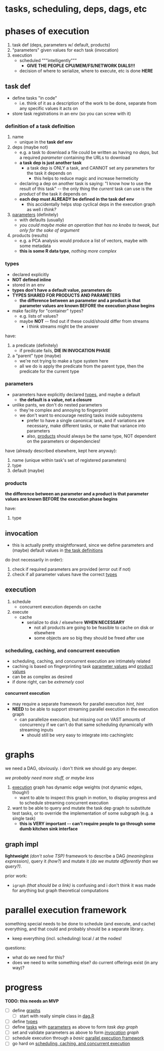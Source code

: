 tasks, scheduling, deps, dags, etc
==================================

# phases of execution
1. task def (deps, parameters w/ default, products)
2. "parameters" given values for each task (invocation)
3. execution
    - scheduled """intelligently"""
        - **GIVE THE PEOPLE CPU/MEM/FS/NETWORK DIALS!!!**
    - decision of where to serialize, where to execute, etc is done **HERE**

## task def
- define tasks "in code"
    - i.e. think of it as a description of the work to be done, separate from any specific values it acts on
- store task registrations in an env (so you can screw with it)

### definition of a task definition
1. name
    - unique in the **task def env**
2. deps (maybe not)
    - e.g. a task to download a file could be written as having no *deps*, but a required *parameter* containing the URLs to download
    - **a task dep is just another task**
        - a task dep is ONLY a task, and CANNOT set any parameters for the task it depends on
            - this helps to reduce magic and increase hermeticity
    - declaring a dep on another task is saying: "I know how to use the result of this task" -- the only thing the *current* task can use is the *product* of the task it depends on
    - **each dep must ALREADY be defined in the task def env**
        - this accidentally helps stop cyclical deps in the execution graph as well *i think?*
3. [parameters](#parameters) (definitely)
    - with defaults (usually)
    - *you could maybe make an operation that has no knobs to tweak, but only for the sake of argument*
4. products (results)
    - e.g. a PCA analysis would produce a list of vectors, maybe with some metadata
    - **this is some R data type**, *nothing more complex*

### types
- declared explicitly
- **NOT defined inline**
- stored in an env
- **types don't have a default value, parameters do**
- **TYPES SHARED FOR PRODUCTS AND PARAMETERS**
    - **the difference between an parameter and a product is that parameter values are known BEFORE the execution phase begins**
- make facility for "container" types?
    - e.g. lists of values?
    - maybe **NOT** -- find out if these could/should differ from streams
        - i think streams might be the answer

have:
1. a predicate (definitely)
    - if predicate fails, **DIE IN INVOCATION PHASE**
2. a "parent" type (maybe)
    - we're not trying to make a type system here
    - all we do is apply the predicate from the parent type, then the predicate for the current type

### parameters
- parameters have explicitly declared [types](#types), and maybe a default
    - **the default is a value, not a closure**
- unlike pants, we don't do nested parameters
    - they're complex and annoying to fingerprint
    - we don't want to encourage nesting tasks inside subsystems
        - prefer to have a single canonical task, and if variations are necessary, make different tasks, or make that variance into parameters
        - also, [products](#products) should always be the same type, NOT dependent on the parameters or dependencies!

have (already described elsewhere, kept here anyway):
1. name (unique within task's set of registered parameters)
2. type
3. default (maybe)

### products
**the difference between an parameter and a product is that parameter values are known BEFORE the execution phase begins**

have:
1. type

## invocation
- this is actually pretty straightforward, since we define parameters and (maybe) default values in [the task definitions](#task-def)

do (not necessarily in order):
1. check if required parameters are provided (error out if not)
2. check if all parameter values have the correct [types](#parameter-types)

## execution
1. schedule
    - concurrent execution depends on cache
2. execute
    - cache
        - serialize to disk / elsewhere **WHEN NECESSARY**
            - not all products are going to be feasible to cache on disk or elsewhere
            - some objects are so big they should be freed after use

### scheduling, caching, and concurrent execution
- scheduling, caching, and concurrent execution are intimately related
- caching is based on fingerprinting task [parameter values](#parameters) and [product values](#products)
- can be as complex as desired
- if done right, can be *extremely* cool

#### concurrent execution
- may require a separate framework for parallel execution *hint, hint*
- **NEED** to be able to support streaming parallel execution in the execution graph
    - can parallelize execution, but missing out on VAST amounts of concurrency if we can't do that same scheduling dynamically with streaming inputs
        - should still be very easy to integrate into caching/etc

# graphs
we need a DAG, obviously. i don't think we should go any deeper.

*we probably need more stuff, or maybe less*

1. [execution](#execution) graph has dynamic edge weights (not dynamic edges, though!)
    - want to able to inspect this graph in motion, to display progress and to schedule streaming concurrent execution
2. want to be able to query and mutate the task dep graph to substitute test tasks, or to override the implementation of some subgraph (e.g. a single task)
    - **this is VERY important -- can't require people to go through some dumb kitchen sink interface**

## graph impl

**lightweight** *(don't solve TSP)* framework to describe a DAG *(meaningless expression)*, query it *(how?)* and mutate it *(do we mutate differently than we query?)*.

prior work:
- `igraph` *(that should be a link)* is confusing and i don't think it was made for anything but graph theoretical computations

# parallel execution framework
something special needs to be done to schedule (and execute, and cache) everything, and that could and probably should be a separate library.

- keep everything (incl. scheduling) local / at the nodes!

questions:
- what do we need for this?
- does we need to write something else? do current offerings exist (in any way)?

progress
========

**TODO: this needs an MVP**

- [ ] define [graphs](#graphs)
    - [ ] start with really simple class in [dag.R](dag.R)
- [ ] define [types](#types)
- [ ] define [tasks](#tasks) with [parameters](#parameters) as above to form *task dep graph*
- [ ] set and validate parameters as above to form *[invocation](#invocation) graph*
- [ ] schedule execution through a *basic* [parallel execution framework](#parallel-execution-framework)
- [ ] go hard on [scheduling, caching, and concurrent execution](#scheduling-caching-and-concurrent-execution)
